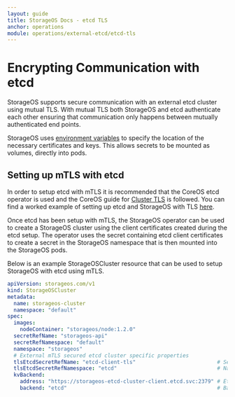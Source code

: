 ```yaml
---
layout: guide
title: StorageOS Docs - etcd TLS
anchor: operations
module: operations/external-etcd/etcd-tls
---
```


# Encrypting Communication with etcd

StorageOS supports secure communication with an external etcd cluster using
mutual TLS. With mutual TLS both StorageOS and etcd authenticate each other
ensuring that communication only happens between mutually authenticated end
points.

StorageOS uses [environment variables](/docs/reference/envvars) to specify the
location of the necessary certificates and keys. This allows secrets to be
mounted as volumes, directly into pods.

## Setting up mTLS with etcd

In order to setup etcd with mTLS it is recommended that the CoreOS etcd
operator is used and the CoreOS guide for [Cluster
TLS](https://github.com/coreos/etcd-operator/blob/master/doc/user/cluster_tls.md)
is followed. You can find a worked example of setting up etcd and StorageOS
with TLS
[here](https://github.com/storageos/deploy/tree/master/k8s/deploy-storageos/etcd-tls).

Once etcd has been setup with mTLS, the StorageOS operator can be used to
create a StorageOS cluster using the client certificates created during the
etcd setup. The operator uses the secret containing etcd client certificates to
create a secret in the StorageOS namespace that is then mounted into the
StorageOS pods.

Below is an example StorageOSCluster resource that can be used to setup
StorageOS with etcd using mTLS.

```yaml
apiVersion: storageos.com/v1
kind: StorageOSCluster
metadata:
  name: storageos-cluster
  namespace: "default"
spec:
  images:
    nodeContainer: "storageos/node:1.2.0"
  secretRefName: "storageos-api"
  secretRefNamespace: "default"
  namespace: "storageos"
  # External mTLS secured etcd cluster specific properties
  tlsEtcdSecretRefName: "etcd-client-tls"                          # Secret containing etcd client certificates
  tlsEtcdSecretRefNamespace: "etcd"                                # Namespace of the client certificates secret
  kvBackend:
    address: "https://storageos-etcd-cluster-client.etcd.svc:2379" # Etcd client service address.
    backend: "etcd"                                                # Backend type
```
